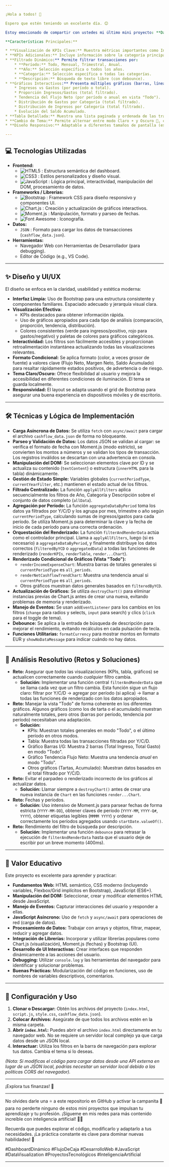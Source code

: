 ```yaml
---

¡Hola a todos! 👋

Espero que estén teniendo un excelente día. 😊

Estoy emocionado de compartir con ustedes mi último mini proyecto: **Dashboard Dinámico de Flujo de Caja** 📊💰. Este proyecto presenta un dashboard interactivo y dinámico diseñado para visualizar y analizar datos de flujo de caja (ingresos y gastos). Permite a los usuarios explorar sus finanzas a través de múltiples filtros, visualizaciones y períodos de tiempo, ofreciendo una visión clara del rendimiento financiero.

**Características Principales:**

* **Visualización de KPIs Clave:** Muestra métricas importantes como Ingresos Totales, Gastos Totales, Flujo Neto y Margen Neto.
* **KPIs Adicionales:** Incluye información sobre la categoría principal de gasto e ingreso, y el saldo final acumulado.
* **Filtrado Dinámico:** Permite filtrar transacciones por:
    * **Período:** Todo, Mensual, Trimestral, Anual.
    * **Año:** Selección específica o todos los años.
    * **Categoría:** Selección específica o todas las categorías.
    * **Descripción:** Búsqueda de texto libre (con debounce).
* **Gráficos Interactivos:** Presenta múltiples gráficos (barras, líneas, tarta/dona) que se actualizan según los filtros:
    * Ingresos vs Gastos (por período o total).
    * Proporción Ingresos/Gastos (total filtrado).
    * Tendencia del Flujo Neto (por período o anual en vista "Todo").
    * Distribución de Gastos por Categoría (total filtrado).
    * Distribución de Ingresos por Categoría (total filtrado).
    * Evolución del Saldo Acumulado.
* **Tabla Detallada:** Muestra una lista paginada y ordenada de las transacciones individuales que coinciden con los filtros.
* **Cambio de Tema:** Permite alternar entre modo Claro ☀️ y Oscuro 🌙, con persistencia usando `localStorage`.
* **Diseño Responsivo:** Adaptable a diferentes tamaños de pantalla (escritorio, tablet, móvil).

---
```


## 💻 Tecnologías Utilizadas

* **Frontend:**
    * ![HTML5](https://img.shields.io/badge/HTML5-E34F26?style=for-the-badge&logo=html5&logoColor=white) : Estructura semántica del dashboard.
    * ![CSS3](https://img.shields.io/badge/CSS3-1572B6?style=for-the-badge&logo=css3&logoColor=white) : Estilos personalizados y diseño visual.
    * ![JavaScript](https://img.shields.io/badge/JavaScript-ES6+-F7DF1E?style=for-the-badge&logo=javascript&logoColor=black) : Lógica principal, interactividad, manipulación del DOM, procesamiento de datos.
* **Frameworks / Librerías:**
    * ![Bootstrap](https://img.shields.io/badge/Bootstrap-5.3-7952B3?style=for-the-badge&logo=bootstrap&logoColor=white) : Framework CSS para diseño responsivo y componentes UI.
    * ![Chart.js](https://img.shields.io/badge/Chart.js-4.x-FF6384?style=for-the-badge&logo=chartdotjs&logoColor=white) : Creación y actualización de gráficos interactivos.
    * ![Moment.js](https://img.shields.io/badge/Moment.js-2.30-5290A3?style=for-the-badge) : Manipulación, formato y parseo de fechas.
    * ![Font Awesome](https://img.shields.io/badge/Font_Awesome-6.x-528DD7?style=for-the-badge&logo=fontawesome&logoColor=white) : Iconografía.
* **Datos:**
    * `JSON` : Formato para cargar los datos de transacciones (`cashflow_data.json`).
* **Herramientas:**
    * Navegador Web con Herramientas de Desarrollador (para debugging).
    * Editor de Código (e.g., VS Code).

---

## ✨ Diseño y UI/UX

El diseño se enfoca en la claridad, usabilidad y estética moderna:

* **Interfaz Limpia:** Uso de Bootstrap para una estructura consistente y componentes familiares. Espaciado adecuado y jerarquía visual clara.
* **Visualización Efectiva:**
    * KPIs destacados para obtener información rápida.
    * Uso de gráficos apropiados para cada tipo de análisis (comparación, proporción, tendencia, distribución).
    * Colores consistentes (verde para ingresos/positivo, rojo para gastos/negativo) y paletas de colores para gráficos categóricos.
* **Interactividad:** Los filtros son fácilmente accesibles y proporcionan retroalimentación instantánea actualizando todas las visualizaciones relevantes.
* **Formato Condicional:** Se aplica formato (color, a veces grosor de fuente) a valores clave (Flujo Neto, Margen Neto, Saldo Acumulado) para resaltar rápidamente estados positivos, de advertencia o de riesgo.
* **Tema Claro/Oscuro:** Ofrece flexibilidad al usuario y mejora la accesibilidad en diferentes condiciones de iluminación. El tema se guarda localmente.
* **Responsividad:** El layout se adapta usando el grid de Bootstrap para asegurar una buena experiencia en dispositivos móviles y de escritorio.

---

## 🛠️ Técnicas y Lógica de Implementación

* **Carga Asíncrona de Datos:** Se utiliza `fetch` con `async/await` para cargar el archivo `cashflow_data.json` de forma no bloqueante.
* **Parseo y Validación de Datos:** Los datos JSON se validan al cargar: se verifica el formato de fecha con Moment.js (modo estricto), se convierten los montos a números y se validan los tipos de transacción. Los registros inválidos se descartan con una advertencia en consola.
* **Manipulación del DOM:** Se seleccionan elementos clave por ID y se actualiza su contenido (`textContent`) o estructura (`innerHTML` para la tabla) dinámicamente.
* **Gestión de Estado Simple:** Variables globales (`currentPeriodType`, `currentYearFilter`, etc.) mantienen el estado actual de los filtros.
* **Filtrado Centralizado:** La función `applyAllFilters` aplica secuencialmente los filtros de Año, Categoría y Descripción sobre el conjunto de datos completo (`allData`).
* **Agregación por Período:** La función `aggregateDataByPeriod` toma los datos ya filtrados por Y/C/D y los agrupa por mes, trimestre o año según `currentPeriodType`, calculando sumas de ingresos/gastos para cada período. Se utiliza Moment.js para determinar la clave y la fecha de inicio de cada período para una correcta ordenación.
* **Orquestación del Renderizado:** La función `filterAndRenderData` actúa como el controlador principal. Llama a `applyAllFilters`, luego (si es necesario) a `aggregateDataByPeriod`, y finalmente distribuye los datos correctos (`filteredByYCD` o `aggregatedData`) a todas las funciones de renderizado (`renderKPIs`, `renderTable`, `render...Chart`).
* **Renderizado Condicional de Gráficos (Vista "Todo"):**
    * `renderIncomeExpenseChart`: Muestra barras de totales generales si `currentPeriodType` es `all_periods`.
    * `renderNetCashflowTrendChart`: Muestra una tendencia anual si `currentPeriodType` es `all_periods`.
    * Otros gráficos muestran datos generales basados en `filteredByYCD`.
* **Actualización de Gráficos:** Se utiliza `destroyChart()` para eliminar instancias previas de Chart.js antes de crear una nueva, evitando problemas de memoria y renderizado.
* **Manejo de Eventos:** Se usan `addEventListener` para los cambios en los filtros (`change` para radios y selects, `input` para search) y clics (`click` para el toggle de tema).
* **Debounce:** Se aplica a la entrada de búsqueda de descripción para mejorar el rendimiento, evitando recálculos en cada pulsación de tecla.
* **Funciones Utilitarias:** `formatCurrency` para mostrar montos en formato EUR y `showNoDataMessage` para indicar cuándo no hay datos.

---

## 🤔 Análisis Resolutivo (Retos y Soluciones)

* **Reto:** Asegurar que *todas* las visualizaciones (KPIs, tabla, gráficos) se actualicen correctamente cuando *cualquier* filtro cambia.
    * **Solución:** Implementar una función central `filterAndRenderData` que se llama cada vez que un filtro cambia. Esta función sigue un flujo claro: filtrar por Y/C/D -> agregar por período (si aplica) -> llamar a todas las funciones de renderizado con los datos apropiados.
* **Reto:** Manejar la vista "Todo" de forma coherente en los diferentes gráficos. Algunos gráficos (como los de tarta o el acumulado) muestran naturalmente totales, pero otros (barras por período, tendencia por período) necesitaban una adaptación.
    * **Solución:**
        * KPIs: Muestran totales generales en modo "Todo", o el último período en otros modos.
        * Tabla: Muestra todas las transacciones filtradas por Y/C/D.
        * Gráfico Barras I/G: Muestra 2 barras (Total Ingreso, Total Gasto) en modo "Todo".
        * Gráfico Tendencia Flujo Neto: Muestra una tendencia *anual* en modo "Todo".
        * Otros gráficos (Tartas, Acumulado): Muestran datos basados en el total filtrado por Y/C/D.
* **Reto:** Evitar el parpadeo o renderizado incorrecto de los gráficos al actualizar datos.
    * **Solución:** Llamar siempre a `destroyChart()` antes de crear una nueva instancia de `Chart` en las funciones `render...Chart`.
* **Reto:** Fechas y períodos.
    * **Solución:** Uso intensivo de Moment.js para parsear fechas de forma estricta (`YYYY-MM-DD`), obtener claves de período (`YYYY-MM`, `YYYY-Q#`, `YYYY`), obtener etiquetas legibles (`MMMM YYYY`) y ordenar correctamente los períodos agregados usando `startDate.valueOf()`.
* **Reto:** Rendimiento del filtro de búsqueda por descripción.
    * **Solución:** Implementar una función `debounce` para retrasar la ejecución de `filterAndRenderData` hasta que el usuario deje de escribir por un breve momento (400ms).

---

## 🌱 Valor Educativo

Este proyecto es excelente para aprender y practicar:

* **Fundamentos Web:** HTML semántico, CSS moderno (incluyendo variables, Flexbox/Grid implícitos en Bootstrap), JavaScript (ES6+).
* **Manipulación del DOM:** Seleccionar, crear y modificar elementos HTML desde JavaScript.
* **Manejo de Eventos:** Capturar interacciones del usuario y responder a ellas.
* **JavaScript Asíncrono:** Uso de `fetch` y `async/await` para operaciones de red (carga de datos).
* **Procesamiento de Datos:** Trabajar con arrays y objetos, filtrar, mapear, reducir y agregar datos.
* **Integración de Librerías:** Incorporar y utilizar librerías populares como Chart.js (visualización), Moment.js (fechas) y Bootstrap (UI).
* **Desarrollo de UI Interactivas:** Crear interfaces que responden dinámicamente a las acciones del usuario.
* **Debugging:** Utilizar `console.log` y las herramientas del navegador para identificar y solucionar problemas.
* **Buenas Prácticas:** Modularización del código en funciones, uso de nombres de variables descriptivos, comentarios.

---

## 🚀 Configuración y Uso

1.  **Clonar o Descargar:** Obtén los archivos del proyecto (`index.html`, `script.js`, `style.css`, `cashflow_data.json`).
2.  **Colocar Archivos:** Asegúrate de que todos los archivos estén en la misma carpeta.
3.  **Abrir `index.html`:** Puedes abrir el archivo `index.html` directamente en tu navegador web. No se requiere un servidor local complejo ya que carga datos desde un JSON local.
4.  **Interactuar:** Utiliza los filtros en la barra de navegación para explorar tus datos. Cambia el tema si lo deseas.

*(Nota: Si modificas el código para cargar datos desde una API externa en lugar de un JSON local, podrías necesitar un servidor local debido a las políticas CORS del navegador).*

---

¡Explora tus finanzas! 🎉

---

No olvides darle una ⭐ a este repositorio en GitHub y activar la campanita 🔔 para no perderte ninguno de estos mini proyectos que impulsan tu aprendizaje y tu profesión. ¡Sígueme en mis redes para más contenido increíble con inteligencia artificial! 🤖✨

Recuerda que puedes explorar el código, modificarlo y adaptarlo a tus necesidades. ¡La práctica constante es clave para dominar nuevas habilidades! 💪

#DashboardDinámico #FlujoDeCaja #DesarrolloWeb #JavaScript #DataVisualization #ProyectosTecnológicos #InteligenciaArtificial

---
